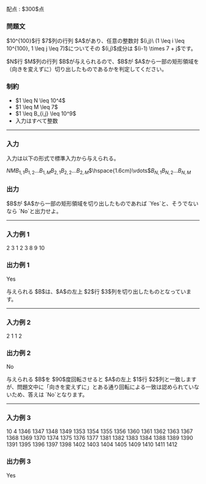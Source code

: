 
<div>

<span>

<span>

<p>
配点 : $300$点
</p>

<div>

<section>

### **問題文**

<p>
$10^{100}$行 $7$列の行列 $A$があり、任意の整数対 $(i,j)\ (1 \leq i \leq 10^{100}, 1 \leq j \leq 7)$についてその $(i,j)$成分は $(i-1) \times 7 + j$です。
</p>

<p>
$N$行 $M$列の行列 $B$が与えられるので、$B$が $A$から一部の矩形領域を（向きを変えずに）切り出したものであるかを判定してください。
</p>

</section>

</div>

<div>

<section>

### **制約**

<ul>

<li>
$1 \leq N \leq 10^4$
</li>

<li>
$1 \leq M \leq 7$
</li>

<li>
$1 \leq B_{i,j} \leq 10^9$
</li>

<li>
入力はすべて整数
</li>

</ul>

</section>

</div>

---

<div>

<div>

<section>

### **入力**

<p>
入力は以下の形式で標準入力から与えられる。
</p>

<div>

$N$$M$$B_{1,1}$$B_{1,2}$$\ldots$$B_{1,M}$$B_{2,1}$$B_{2,2}$$\ldots$$B_{2,M}$$\hspace{1.6cm}\vdots$$B_{N,1}$$B_{N,2}$$\ldots$$B_{N,M}$
</div>

</section>

</div>

<div>

<section>

### **出力**

<p>
$B$が $A$から一部の矩形領域を切り出したものであれば `Yes`と、そうでないなら `No`と出力せよ。
</p>

</section>

</div>

</div>

---

<div>

<section>

### **入力例 1**

<div>

2 3
1 2 3
8 9 10

</div>

</section>

</div>

<div>

<section>

### **出力例 1**

<div>

Yes

</div>

<p>
与えられる $B$は、$A$の左上 $2$行 $3$列を切り出したものとなっています。
</p>

</section>

</div>

---

<div>

<section>

### **入力例 2**

<div>

2 1
1
2

</div>

</section>

</div>

<div>

<section>

### **出力例 2**

<div>

No

</div>

<p>
与えられる $B$を $90$度回転させると $A$の左上 $1$行 $2$列と一致しますが、問題文中に「向きを変えずに」とある通り回転による一致は認められていないため、答えは `No`となります。
</p>

</section>

</div>

---

<div>

<section>

### **入力例 3**

<div>

10 4
1346 1347 1348 1349
1353 1354 1355 1356
1360 1361 1362 1363
1367 1368 1369 1370
1374 1375 1376 1377
1381 1382 1383 1384
1388 1389 1390 1391
1395 1396 1397 1398
1402 1403 1404 1405
1409 1410 1411 1412

</div>

</section>

</div>

<div>

<section>

### **出力例 3**

<div>

Yes

</div>

</section>

</div>

</span>

</span>

</div>
